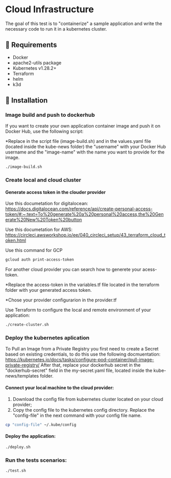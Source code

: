 # Cloud Infrastructure

The goal of this test is to "containerize" a sample application and write the necessary code to run it in a kubernetes cluster.

## 🛑 Requirements

- Docker
- apache2-utils package
- Kubernetes v1.28.2+
- Terraform 
- helm
- k3d

## 🚀 Installation

### Image build and push to dockerhub
If you want to create your own application container image and push it on Docker Hub, use the following script:

*Replace in the script file (image-build.sh) and in the values.yaml file (located inside the kube-news folder) the "username" with your Docker Hub username and the "image-name" with the name you want to provide for the image.

```bash
./image-build.sh
```
### Create local and cloud cluster
#### Generate access token in the clouder provider
Use this documetation for digitalocean:
https://docs.digitalocean.com/reference/api/create-personal-access-token/#:~:text=To%20generate%20a%20personal%20access,the%20Generate%20New%20Token%20button

Use this documetation for AWS:
https://circleci.awsworkshop.io/ee/040_circleci_setup/43_terraform_cloud_token.html

Use this command for GCP
```bash
gcloud auth print-access-token
```
For another cloud provider you can search how to generete your acess-token.

*Replace the access-token in the variables.tf file located in the terraform folder with your generated access token.

*Chose your provider configurarion in the provider.tf

Use Terraform to configure the local and remote environment of your application:
 
```bash
./create-cluster.sh
```
###  Deploy the kubernetes aplication
To Pull an Image from a Private Registry you first need to create a Secret based on existing credentials, to do this use the following docmuentation:
https://kubernetes.io/docs/tasks/configure-pod-container/pull-image-private-registry/
After that, replace your dockerhub secret in the "dockerhub-secret" field in the my-secret.yaml file, located inside the kube-news/templates folder.

#### Connect your local machine to the cloud provider:

1. Download the config file from kubernetes cluster located on your cloud provider;
2. Copy the config file to the kubernetes config directory. Replace the "config-file" in the next command with your config file name.

```bash
cp "config-file" ~/.kube/config
```

#### Deploy the application:

```bash
./deploy.sh
```
### Run the tests scenarios:

```bash
./test.sh
```
